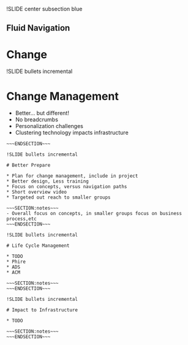 !SLIDE center subsection blue

## Fluid Navigation
# Change

!SLIDE bullets incremental

# Change Management

* Better... but different!
* No breadcrumbs
* Personalization challenges
* Clustering technology impacts infrastructure

~~~SECTION:notes~~~
~~~ENDSECTION~~~

!SLIDE bullets incremental

# Better Prepare

* Plan for change management, include in project
* Better design, Less training
* Focus on concepts, versus navigation paths
* Short overview video
* Targeted out reach to smaller groups

~~~SECTION:notes~~~
- Overall focus on concepts, in smaller groups focus on business process,etc
~~~ENDSECTION~~~

!SLIDE bullets incremental

# Life Cycle Management

* TODO
* Phire
* ADS
* ACM

~~~SECTION:notes~~~
~~~ENDSECTION~~~

!SLIDE bullets incremental

# Impact to Infrastructure

* TODO

~~~SECTION:notes~~~
~~~ENDSECTION~~~